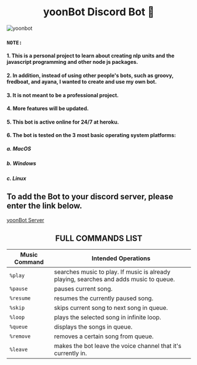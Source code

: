 # <h1 align='center'> yoonBot Discord Bot :robot:

![yoonbot](https://user-images.githubusercontent.com/73013239/102876169-30ce4e80-4488-11eb-94ea-b80c5c188d04.PNG)

### `NOTE:` 
#### 1. This is a personal project to learn about creating nlp units and the javascript programming and other node js packages.
#### 2. In addition, instead of using other people's bots, such as groovy, fredboat, and ayana, I wanted to create and use my own bot.
#### 3. It is not meant to be a professional project.
#### 4. More features will be updated.
#### 5. This bot is active online for 24/7 at heroku.
#### 6. The bot is tested on the 3 most basic operating system platforms:
##### a. MacOS
##### b. Windows
##### c. Linux  

## To add the Bot to your discord server, please enter the link below.

[yoonBot Server](https://discord.com/oauth2/authorize?client_id=764223333973098529&scope=bot&permissions=1815609065)

### <h2 align='center'> FULL COMMANDS LIST

| Music Command | Intended Operations |
|---------|---------|
| `%play` | searches music to play. If music is already playing, searches and adds music to queue. |
| `%pause` | pauses current song. |
| `%resume` | resumes the currently paused song. |
| `%skip` |  skips current song to next song in queue. |
| `%loop` |  plays the selected song in infinite loop. |
| `%queue` | displays the songs in queue. |
| `%remove` | removes a certain song from queue. |
| `%leave` | makes the bot leave the voice channel that it's currently in. |


